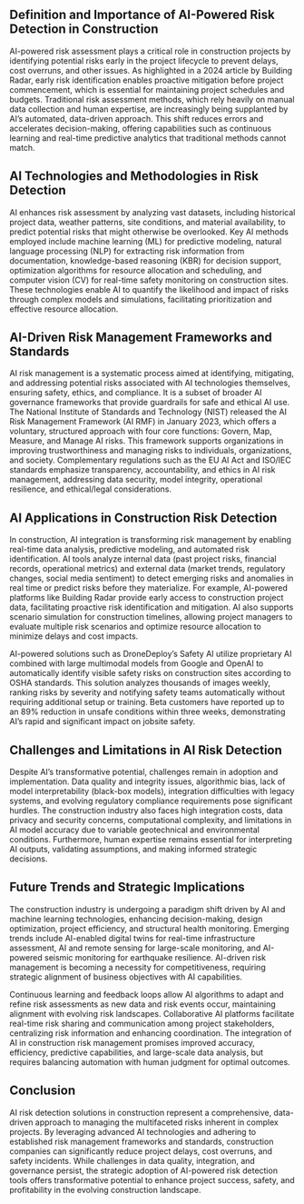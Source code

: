 ## Definition and Importance of AI-Powered Risk Detection in Construction
AI-powered risk assessment plays a critical role in construction projects by identifying potential risks early in the project lifecycle to prevent delays, cost overruns, and other issues. As highlighted in a 2024 article by Building Radar, early risk identification enables proactive mitigation before project commencement, which is essential for maintaining project schedules and budgets. Traditional risk assessment methods, which rely heavily on manual data collection and human expertise, are increasingly being supplanted by AI’s automated, data-driven approach. This shift reduces errors and accelerates decision-making, offering capabilities such as continuous learning and real-time predictive analytics that traditional methods cannot match.

## AI Technologies and Methodologies in Risk Detection
AI enhances risk assessment by analyzing vast datasets, including historical project data, weather patterns, site conditions, and material availability, to predict potential risks that might otherwise be overlooked. Key AI methods employed include machine learning (ML) for predictive modeling, natural language processing (NLP) for extracting risk information from documentation, knowledge-based reasoning (KBR) for decision support, optimization algorithms for resource allocation and scheduling, and computer vision (CV) for real-time safety monitoring on construction sites. These technologies enable AI to quantify the likelihood and impact of risks through complex models and simulations, facilitating prioritization and effective resource allocation.

## AI-Driven Risk Management Frameworks and Standards
AI risk management is a systematic process aimed at identifying, mitigating, and addressing potential risks associated with AI technologies themselves, ensuring safety, ethics, and compliance. It is a subset of broader AI governance frameworks that provide guardrails for safe and ethical AI use. The National Institute of Standards and Technology (NIST) released the AI Risk Management Framework (AI RMF) in January 2023, which offers a voluntary, structured approach with four core functions: Govern, Map, Measure, and Manage AI risks. This framework supports organizations in improving trustworthiness and managing risks to individuals, organizations, and society. Complementary regulations such as the EU AI Act and ISO/IEC standards emphasize transparency, accountability, and ethics in AI risk management, addressing data security, model integrity, operational resilience, and ethical/legal considerations.

## AI Applications in Construction Risk Detection
In construction, AI integration is transforming risk management by enabling real-time data analysis, predictive modeling, and automated risk identification. AI tools analyze internal data (past project risks, financial records, operational metrics) and external data (market trends, regulatory changes, social media sentiment) to detect emerging risks and anomalies in real time or predict risks before they materialize. For example, AI-powered platforms like Building Radar provide early access to construction project data, facilitating proactive risk identification and mitigation. AI also supports scenario simulation for construction timelines, allowing project managers to evaluate multiple risk scenarios and optimize resource allocation to minimize delays and cost impacts.

AI-powered solutions such as DroneDeploy’s Safety AI utilize proprietary AI combined with large multimodal models from Google and OpenAI to automatically identify visible safety risks on construction sites according to OSHA standards. This solution analyzes thousands of images weekly, ranking risks by severity and notifying safety teams automatically without requiring additional setup or training. Beta customers have reported up to an 89% reduction in unsafe conditions within three weeks, demonstrating AI’s rapid and significant impact on jobsite safety.

## Challenges and Limitations in AI Risk Detection
Despite AI’s transformative potential, challenges remain in adoption and implementation. Data quality and integrity issues, algorithmic bias, lack of model interpretability (black-box models), integration difficulties with legacy systems, and evolving regulatory compliance requirements pose significant hurdles. The construction industry also faces high integration costs, data privacy and security concerns, computational complexity, and limitations in AI model accuracy due to variable geotechnical and environmental conditions. Furthermore, human expertise remains essential for interpreting AI outputs, validating assumptions, and making informed strategic decisions.

## Future Trends and Strategic Implications
The construction industry is undergoing a paradigm shift driven by AI and machine learning technologies, enhancing decision-making, design optimization, project efficiency, and structural health monitoring. Emerging trends include AI-enabled digital twins for real-time infrastructure assessment, AI and remote sensing for large-scale monitoring, and AI-powered seismic monitoring for earthquake resilience. AI-driven risk management is becoming a necessity for competitiveness, requiring strategic alignment of business objectives with AI capabilities.

Continuous learning and feedback loops allow AI algorithms to adapt and refine risk assessments as new data and risk events occur, maintaining alignment with evolving risk landscapes. Collaborative AI platforms facilitate real-time risk sharing and communication among project stakeholders, centralizing risk information and enhancing coordination. The integration of AI in construction risk management promises improved accuracy, efficiency, predictive capabilities, and large-scale data analysis, but requires balancing automation with human judgment for optimal outcomes.

## Conclusion
AI risk detection solutions in construction represent a comprehensive, data-driven approach to managing the multifaceted risks inherent in complex projects. By leveraging advanced AI technologies and adhering to established risk management frameworks and standards, construction companies can significantly reduce project delays, cost overruns, and safety incidents. While challenges in data quality, integration, and governance persist, the strategic adoption of AI-powered risk detection tools offers transformative potential to enhance project success, safety, and profitability in the evolving construction landscape.